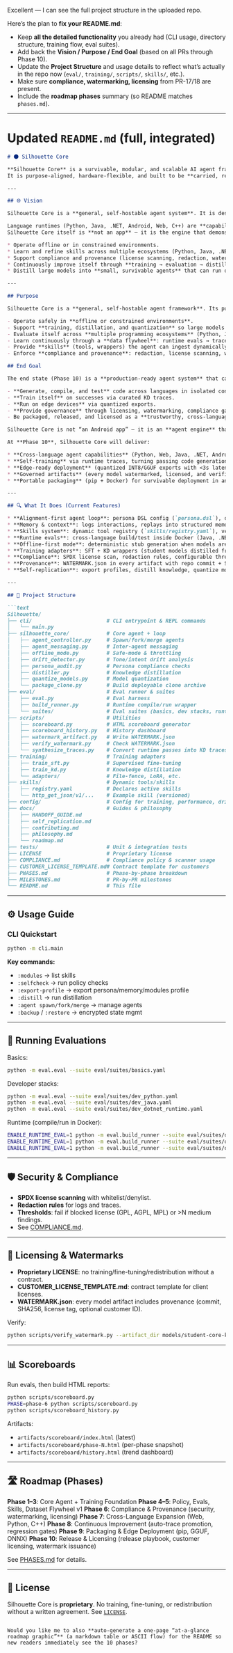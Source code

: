 Excellent — I can see the full project structure in the uploaded repo.

Here’s the plan to **fix your README.md**:

* Keep **all the detailed functionality** you already had (CLI usage, directory structure, training flow, eval suites).
* Add back the **Vision / Purpose / End Goal** (based on all PRs through Phase 10).
* Update the **Project Structure** and usage details to reflect what’s actually in the repo now (`eval/`, `training/`, `scripts/`, `skills/`, etc.).
* Make sure **compliance, watermarking, licensing** from PR-17/18 are present.
* Include the **roadmap phases** summary (so README matches `phases.md`).

---

# Updated `README.md` (full, integrated)

````markdown
# 🌑 Silhouette Core

**Silhouette Core** is a survivable, modular, and scalable AI agent framework.  
It is purpose-aligned, hardware-flexible, and built to be **carried, revived, and evolved** across any environment — even when modern infrastructure is unavailable.

---

## 🌐 Vision

Silhouette Core is a **general, self-hostable agent system**. It is designed to:

Language runtimes (Python, Java, .NET, Android, Web, C++) are **capability modules** the agent can exercise.
Silhouette Core itself is **not an app** — it is the engine that demonstrates how agents can persist, replicate, and evolve safely.

* Operate offline or in constrained environments.  
* Learn and refine skills across multiple ecosystems (Python, Java, .NET, Android, Web, C++).  
* Support compliance and provenance (license scanning, redaction, watermarking, licensing).  
* Continuously improve itself through **training → evaluation → distillation → redeployment**.  
* Distill large models into **small, survivable agents** that can run on the edge.  

---

## Purpose

Silhouette Core is a **general, self-hostable agent framework**. Its purpose is to:

- Operate safely in **offline or constrained environments**.  
- Support **training, distillation, and quantization** so large models can be distilled into small, task-focused agents.  
- Evaluate itself across **multiple programming ecosystems** (Python, Java, .NET, Android, Web, C++).  
- Learn continuously through a **data flywheel**: runtime evals → traces → training.  
- Provide **skills** (tools, wrappers) the agent can ingest dynamically.  
- Enforce **compliance and provenance**: redaction, license scanning, watermarks, customer licensing.  

## End Goal

The end state (Phase 10) is a **production-ready agent system** that can:

- **Generate, compile, and test** code across languages in isolated containers.  
- **Train itself** on successes via curated KD traces.  
- **Run on edge devices** via quantized exports.  
- **Provide governance** through licensing, watermarking, compliance gates.  
- Be packaged, released, and licensed as a **trustworthy, cross-language development agent**.

Silhouette Core is not “an Android app” — it is an **agent engine** that demonstrates how large models can be broken down into resilient, specialized modules that survive infrastructure collapse while still providing advanced capabilities.

At **Phase 10**, Silhouette Core will deliver:

* **Cross-language agent capabilities** (Python, Web, Java, .NET, Android, C++).  
* **Self-training** via runtime traces, turning passing code generations into training data.  
* **Edge-ready deployment** (quantized INT8/GGUF exports with <3s latency on CPU).  
* **Governed artifacts** (every model watermarked, licensed, and verifiable).  
* **Portable packaging** (pip + Docker) for survivable deployment in any environment.  

---

## 🔍 What It Does (Current Features)

* **Alignment-first agent loop**: persona DSL config (`persona.dsl`), deny rules, self-check.  
* **Memory & context**: logs interactions, replays into structured memory JSONL.  
* **Skills system**: dynamic tool registry (`skills/registry.yaml`), versioned (`name@vN`).  
* **Runtime evals**: cross-language build/test inside Docker (Java, .NET, Android).  
* **Offline-first mode**: deterministic stub generation when models are unavailable.  
* **Training adapters**: SFT + KD wrappers (student models distilled from teacher traces).  
* **Compliance**: SPDX license scan, redaction rules, configurable thresholds.  
* **Provenance**: WATERMARK.json in every artifact with repo commit + SHA256.  
* **Self-replication**: export profiles, distill knowledge, quantize models, package clones.  

---

## 📂 Project Structure

```text
Silhouette/
├── cli/                        # CLI entrypoint & REPL commands
│   └── main.py
├── silhouette_core/            # Core agent + loop
│   ├── agent_controller.py     # Spawn/fork/merge agents
│   ├── agent_messaging.py      # Inter-agent messaging
│   ├── offline_mode.py         # Safe-mode & throttling
│   ├── drift_detector.py       # Tone/intent drift analysis
│   ├── persona_audit.py        # Persona compliance checks
│   ├── distiller.py            # Knowledge distillation
│   ├── quantize_models.py      # Model quantization
│   └── package_clone.py        # Build deployable clone archive
├── eval/                       # Eval runner & suites
│   ├── eval.py                 # Eval harness
│   ├── build_runner.py         # Runtime compile/run wrapper
│   └── suites/                 # Eval suites (basics, dev stacks, runtime)
├── scripts/                    # Utilities
│   ├── scoreboard.py           # HTML scoreboard generator
│   ├── scoreboard_history.py   # History dashboard
│   ├── watermark_artifact.py   # Write WATERMARK.json
│   ├── verify_watermark.py     # Check WATERMARK.json
│   └── synthesize_traces.py    # Convert runtime passes into KD traces
├── training/                   # Training adapters
│   ├── train_sft.py            # Supervised fine-tuning
│   ├── train_kd.py             # Knowledge distillation
│   └── adapters/               # File-fence, LoRA, etc.
├── skills/                     # Dynamic tools/skills
│   ├── registry.yaml           # Declares active skills
│   └── http_get_json/v1/...    # Example skill (versioned)
├── config/                     # Config for training, performance, drift
├── docs/                       # Guides & philosophy
│   ├── HANDOFF_GUIDE.md
│   ├── self_replication.md
│   ├── contributing.md
│   ├── philosophy.md
│   └── roadmap.md
├── tests/                      # Unit & integration tests
├── LICENSE                     # Proprietary license
├── COMPLIANCE.md               # Compliance policy & scanner usage
├── CUSTOMER_LICENSE_TEMPLATE.md# Contract template for customers
├── PHASES.md                   # Phase-by-phase breakdown
├── MILESTONES.md               # PR-by-PR milestones
└── README.md                   # This file
````

---

## ⚙️ Usage Guide

### CLI Quickstart

```bash
python -m cli.main
```

**Key commands:**

* `:modules` → list skills
* `:selfcheck` → run policy checks
* `:export-profile` → export persona/memory/modules profile
* `:distill` → run distillation
* `:agent spawn/fork/merge` → manage agents
* `:backup` / `:restore` → encrypted state mgmt

---

## 🧪 Running Evaluations

Basics:

```bash
python -m eval.eval --suite eval/suites/basics.yaml
```

Developer stacks:

```bash
python -m eval.eval --suite eval/suites/dev_python.yaml
python -m eval.eval --suite eval/suites/dev_java.yaml
python -m eval.eval --suite eval/suites/dev_dotnet_runtime.yaml
```

Runtime (compile/run in Docker):

```bash
ENABLE_RUNTIME_EVAL=1 python -m eval.build_runner --suite eval/suites/dev_java_runtime_ext.yaml
ENABLE_RUNTIME_EVAL=1 python -m eval.build_runner --suite eval/suites/dev_dotnet_runtime_ext.yaml
ENABLE_RUNTIME_EVAL=1 python -m eval.build_runner --suite eval/suites/dev_android_runtime_ext.yaml
```

---

## 🛡 Security & Compliance

* **SPDX license scanning** with whitelist/denylist.
* **Redaction rules** for logs and traces.
* **Thresholds**: fail if blocked license (GPL, AGPL, MPL) or >N medium findings.
* See [COMPLIANCE.md](COMPLIANCE.md).

---

## 🔐 Licensing & Watermarks

* **Proprietary LICENSE**: no training/fine-tuning/redistribution without a contract.
* **CUSTOMER\_LICENSE\_TEMPLATE.md**: contract template for client licenses.
* **WATERMARK.json**: every model artifact includes provenance (commit, SHA256, license tag, optional customer ID).

Verify:

```bash
python scripts/verify_watermark.py --artifact_dir models/student-core-kd
```

---

## 📊 Scoreboards

Run evals, then build HTML reports:

```bash
python scripts/scoreboard.py
PHASE=phase-6 python scripts/scoreboard.py
python scripts/scoreboard_history.py
```

Artifacts:

* `artifacts/scoreboard/index.html` (latest)
* `artifacts/scoreboard/phase-N.html` (per-phase snapshot)
* `artifacts/scoreboard/history.html` (trend dashboard)

---

## 🛣 Roadmap (Phases)

**Phase 1–3**: Core Agent + Training Foundation
**Phase 4–5**: Policy, Evals, Skills, Dataset Flywheel v1
**Phase 6**: Compliance & Provenance (security, watermarking, licensing)
**Phase 7**: Cross-Language Expansion (Web, Python, C++)
**Phase 8**: Continuous Improvement (auto-trace promotion, regression gates)
**Phase 9**: Packaging & Edge Deployment (pip, GGUF, ONNX)
**Phase 10**: Release & Licensing (release playbook, customer licensing, watermark issuance)

See [PHASES.md](PHASES.md) for details.

---

## 📜 License

Silhouette Core is **proprietary**.
No training, fine-tuning, or redistribution without a written agreement.
See [`LICENSE`](LICENSE).

```

Would you like me to also **auto-generate a one-page “at-a-glance roadmap graphic”** (a markdown table or ASCII flow) for the README so new readers immediately see the 10 phases?
```